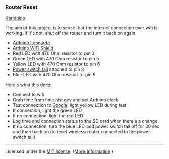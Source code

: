 ### Router Reset

[Karlduino](http://github.com/karlduino)

The aim of this project is to sense that the internet connection over
wifi is working. If it's not, shut off the router and turn it back on
again.

- [Arduino Leonardo](http://arduino.cc/en/Main/arduinoBoardLeonardo)
- [Arduino WiFi Shield](http://arduino.cc/en/Main/ArduinoWiFiShield)
- Red LED with 470 Ohm resistor to pin 3
- Green LED with 470 Ohm resistor to pin 5
- Yellow LED with 470 Ohm resistor to pin 6
- [Power switch tail](https://www.sparkfun.com/products/10747) attached to pin 8
- Blue LED with 470 Ohm resistor to pin 9

Here's what this does:

- Connect to wifi
- Grab time from time.nist.gov and set Arduino clock
- Test connection to [Google](www.google.com); light yellow LED during
  test
- If connection, light the green LED
- If no connection, light the red LED
- Log time and connection status to the SD card when there's a change
- If no connection, turn the blue LED and power switch tail off for 30
  sec and then back on (to reset wireless router connected to the
  power switch tail)

----

Licensed under the [MIT license](License.txt). ([More information](http://en.wikipedia.org/wiki/MIT_License).)
